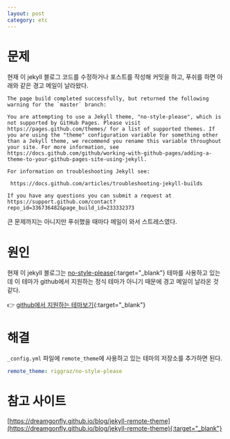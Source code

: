 ```yaml
---
layout: post
category: etc
---
```


# 문제

현재 이 jekyll 블로그 코드를 수정하거나 포스트를 작성해 커밋을 하고, 푸쉬를 하면 아래와 같은 경고 메일이 날라왔다.

```text
The page build completed successfully, but returned the following warning for the `master` branch:

You are attempting to use a Jekyll theme, "no-style-please", which is not supported by GitHub Pages. Please visit https://pages.github.com/themes/ for a list of supported themes. If you are using the "theme" configuration variable for something other than a Jekyll theme, we recommend you rename this variable throughout your site. For more information, see https://docs.github.com/github/working-with-github-pages/adding-a-theme-to-your-github-pages-site-using-jekyll.

For information on troubleshooting Jekyll see:

 https://docs.github.com/articles/troubleshooting-jekyll-builds

If you have any questions you can submit a request at https://support.github.com/contact?repo_id=336736482&page_build_id=233332373
```

큰 문제까지는 아니지만 푸쉬했을 때마다 메일이 와서 스트레스였다. 

# 원인

현재 이 jekyll 블로그는 [no-style-please](https://github.com/riggraz/no-style-please){:target="_blank"} 테마를 사용하고 있는데 이 테마가 github에서 지원하는 정식 테마가 아니기 때문에 경고 메일이 날라온 것 같다. 

👉 [github에서 지원하는 테마보기](https://pages.github.com/themes/){:target="_blank"}

# 해결

`_config.yml` 파일에 `remote_theme`에 사용하고 있는 테마의 저장소를 추가하면 된다.

```yaml
remote_theme: riggraz/no-style-please
```

# 참고 사이트

[https://dreamgonfly.github.io/blog/jekyll-remote-theme](https://dreamgonfly.github.io/blog/jekyll-remote-theme){:target="_blank"}
